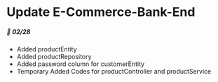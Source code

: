 # Update E-Commerce-Bank-End
##### :pushpin: 02/28
* Added productEntity
* Added productRepository
* Added password column for customerEntity
* Temporary Added Codes for productController and productService